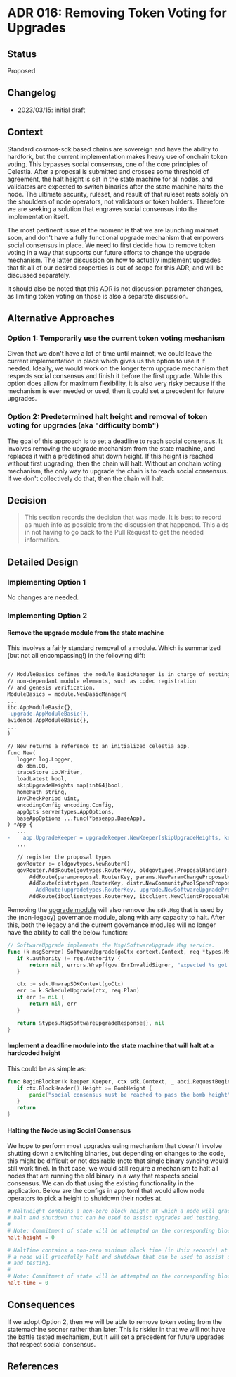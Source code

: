 # ADR 016: Removing Token Voting for Upgrades

## Status

Proposed

## Changelog

- 2023/03/15: initial draft

## Context

Standard cosmos-sdk based chains are sovereign and have the ability to hardfork, but the current implementation makes heavy use of onchain token voting. This bypasses social consensus, one of the core principles of Celestia. After a proposal is submitted and crosses some threshold of agreement, the halt height is set in the state machine for all nodes, and validators are expected to switch binaries after the state machine halts the node. The ultimate security, ruleset, and result of that ruleset rests solely on the shoulders of node operators, not validators or token holders. Therefore we are seeking a solution that engraves social consensus into the implementation itself.

The most pertinent issue at the moment is that we are launching mainnet soon, and don't have a fully functional upgrade mechanism that empowers social consensus in place. We need to first decide how to remove token voting in a way that supports our future efforts to change the upgrade mechanism. The latter discussion on how to actually implement upgrades that fit all of our desired properties is out of scope for this ADR, and will be discussed separately.

It should also be noted that this ADR is not discussion parameter changes, as limiting token voting on those is also a separate discussion.

## Alternative Approaches

### Option 1: Temporarily use the current token voting mechanism

Given that we don't have a lot of time until mainnet, we could leave the current implementation in place which gives us the option to use it if needed. Ideally, we would work on the longer term upgrade mechanism that respects social consensus and finish it before the first upgrade. While this option does allow for maximum flexibility, it is also very risky because if the mechanism is ever needed or used, then it could set a precedent for future upgrades.

### Option 2: Predetermined halt height and removal of token voting for upgrades (aka "difficulty bomb")

The goal of this approach is to set a deadline to reach social consensus. It involves removing the upgrade mechanism from the state machine, and replaces it with a predefined shut down height. If this height is reached without first upgrading, then the chain will halt. Without an onchain voting mechanism, the only way to upgrade the chain is to reach social consensus. If we don't collectively do that, then the chain will halt.

## Decision

> This section records the decision that was made.
> It is best to record as much info as possible from the discussion that happened. This aids in not having to go back to the Pull Request to get the needed information.

## Detailed Design

### Implementing Option 1

No changes are needed.

### Implementing Option 2

#### Remove the upgrade module from the state machine

This involves a fairly standard removal of a module. Which is summarized (but not all encompassing!) in the following diff:

```diff

// ModuleBasics defines the module BasicManager is in charge of setting up basic,
// non-dependant module elements, such as codec registration
// and genesis verification.
ModuleBasics = module.NewBasicManager(
...
ibc.AppModuleBasic{},
-upgrade.AppModuleBasic{},
evidence.AppModuleBasic{},
...
)

// New returns a reference to an initialized celestia app.
func New(
   logger log.Logger,
   db dbm.DB,
   traceStore io.Writer,
   loadLatest bool,
   skipUpgradeHeights map[int64]bool,
   homePath string,
   invCheckPeriod uint,
   encodingConfig encoding.Config,
   appOpts servertypes.AppOptions,
   baseAppOptions ...func(*baseapp.BaseApp),
) *App {
   ...
-    app.UpgradeKeeper = upgradekeeper.NewKeeper(skipUpgradeHeights, keys[upgradetypes.StoreKey], appCodec, homePath, app.BaseApp, authtypes.NewModuleAddress(govtypes.ModuleName).String())
   ...

   // register the proposal types
   govRouter := oldgovtypes.NewRouter()
   govRouter.AddRoute(govtypes.RouterKey, oldgovtypes.ProposalHandler).
       AddRoute(paramproposal.RouterKey, params.NewParamChangeProposalHandler(app.ParamsKeeper)).
       AddRoute(distrtypes.RouterKey, distr.NewCommunityPoolSpendProposalHandler(app.DistrKeeper)).
-        AddRoute(upgradetypes.RouterKey, upgrade.NewSoftwareUpgradeProposalHandler(app.UpgradeKeeper)).
       AddRoute(ibcclienttypes.RouterKey, ibcclient.NewClientProposalHandler(app.IBCKeeper.ClientKeeper))
```

Removing the [upgrade module](https://github.com/celestiaorg/cosmos-sdk/tree/v1.8.0-sdk-v0.46.7/x/upgrade) will also remove the `sdk.Msg` that is used by the (non-legacy) governance module, along with any capacity to halt. After this, both the legacy and the current governance modules will no longer have the ability to call the below function:

```go
// SoftwareUpgrade implements the Msg/SoftwareUpgrade Msg service.
func (k msgServer) SoftwareUpgrade(goCtx context.Context, req *types.MsgSoftwareUpgrade) (*types.MsgSoftwareUpgradeResponse, error) {
   if k.authority != req.Authority {
       return nil, errors.Wrapf(gov.ErrInvalidSigner, "expected %s got %s", k.authority, req.Authority)
   }

   ctx := sdk.UnwrapSDKContext(goCtx)
   err := k.ScheduleUpgrade(ctx, req.Plan)
   if err != nil {
       return nil, err
   }

   return &types.MsgSoftwareUpgradeResponse{}, nil
}
```

#### Implement a deadline module into the state machine that will halt at a hardcoded height

This could be as simple as:

```go
func BeginBlocker(k keeper.Keeper, ctx sdk.Context, _ abci.RequestBeginBlock) {
   if ctx.BlockHeader().Height >= BombHeight {
       panic("social consensus must be reached to pass the bomb height")
   }
   return
}
```

#### Halting the Node using Social Consensus

We hope to perform most upgrades using mechanism that doesn't involve shutting down a switching binaries, but depending on changes to the code, this might be difficult or not desirable (note that single binary syncing would still work fine). In that case, we would still require a mechanism to halt all nodes that are running the old binary in a way that respects social consensus. We can do that using the existing functionality in the application. Below are the configs in app.toml that would allow node operators to pick a height to shutdown their nodes at.

```toml
# HaltHeight contains a non-zero block height at which a node will gracefully
# halt and shutdown that can be used to assist upgrades and testing.
#
# Note: Commitment of state will be attempted on the corresponding block.
halt-height = 0

# HaltTime contains a non-zero minimum block time (in Unix seconds) at which
# a node will gracefully halt and shutdown that can be used to assist upgrades
# and testing.
#
# Note: Commitment of state will be attempted on the corresponding block.
halt-time = 0
```

## Consequences

If we adopt Option 2, then we will be able to remove token voting from the statemachine sooner rather than later. This is riskier in that we will not have the battle tested mechanism, but it will set a precedent for future upgrades that respect social consensus.

## References
